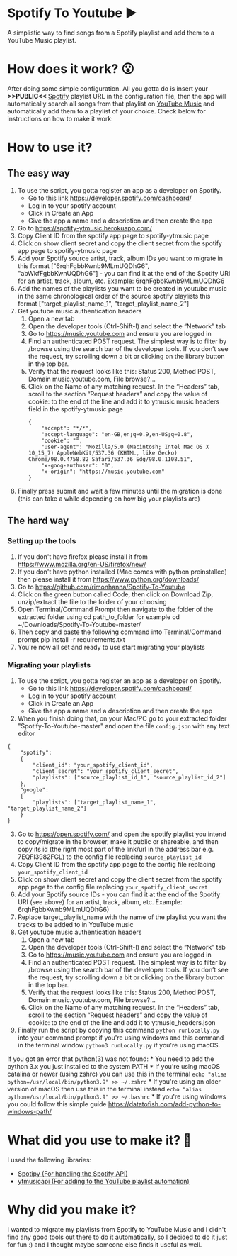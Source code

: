# Spotify To Youtube ▶
A simplistic way to find songs from a Spotify playlist and add them to a YouTube Music playlist.<br>

# How does it work? 😮
After doing some simple configuration. All you gotta do is insert your <b> >>PUBLIC<< </b> <a href="http://www.spotify.com">Spotify</a> playlist URL in the configuration file, then the app will automatically search all songs from that playlist on  <a href="http://music.youtube.com">YouTube Music</a> and automatically add them to a playlist of your choice. Check below for instructions on how to make it work:

# How to use it?
## The easy way
1. To use the script, you gotta register an app as a developer on Spotify.
    * Go to this link https://developer.spotify.com/dashboard/
    * Log in to your spotify account
    * Click in Create an App
    * Give the app a name and a description and then create the app
2. Go to https://spotify-ytmusic.herokuapp.com/
4. Copy Client ID from the spotify app page to spotify-ytmusic page
5. Click on show client secret and copy the client secret from the spotify app page to spotify-ytmusic page
6. Add your Spotify source artist, track, album IDs you want to migrate in this format ["6rqhFgbbKwnb9MLmUQDhG6", "abWkfFgbbKwnUQDhG6"] - you can find it at the end of the Spotify URI for an artist, track, album, etc. Example: 6rqhFgbbKwnb9MLmUQDhG6
7. Add the names of the playlists you want to be created in youtube music in the same chronological order of the source spotify playlists this format ["target_playlist_name_1", "target_playlist_name_2"]
8. Get youtube music authentication headers
    1. Open a new tab
    2. Open the developer tools (Ctrl-Shift-I) and select the “Network” tab
    3. Go to https://music.youtube.com and ensure you are logged in
    4. Find an authenticated POST request. The simplest way is to filter by /browse using the search bar of the developer tools. If you don’t see the request, try scrolling down a bit or clicking on the library button in the top bar.
    5. Verify that the request looks like this: Status 200, Method POST, Domain music.youtube.com, File browse?...
    6. Click on the Name of any matching request. In the “Headers” tab, scroll to the section “Request headers” and copy the value of cookie: to the end of the line and add it to ytmusic music headers field in the spotify-ytmusic page
        ``` 
        {
            "accept": "*/*",
            "accept-language": "en-GB,en;q=0.9,en-US;q=0.8",
            "cookie": "",
            "user-agent": "Mozilla/5.0 (Macintosh; Intel Mac OS X 10_15_7) AppleWebKit/537.36 (KHTML, like Gecko) Chrome/98.0.4758.82 Safari/537.36 Edg/98.0.1108.51",
            "x-goog-authuser": "0",
            "x-origin": "https://music.youtube.com"
        }
        ``` 
9. Finally press submit and wait a few minutes until the migration is done (this can take a while depending on how big your playlists are)

## The hard way
### Setting up the tools
1. If you don't have firefox please install it from https://www.mozilla.org/en-US/firefox/new/
2. If you don't have python installed (Mac comes with python preinstalled) then please install it from https://www.python.org/downloads/
3. Go to https://github.com/rimonhanna/Spotify-To-Youtube
4. Click on the green button called Code, then click on Download Zip, unzip/extract the file to the folder of your choosing
5. Open Terminal/Command Prompt then navigate to the folder of the extracted folder using cd path_to_folder for example cd ~/Downloads/Spotify-To-Youtube-master/ 
6. Then copy and paste the following command into Terminal/Command prompt pip install -r requirements.txt
7. You're now all set and ready to use start migrating your playlists
### Migrating your playlists
1. To use the script, you gotta register an app as a developer on Spotify.
    * Go to this link https://developer.spotify.com/dashboard/
    * Log in to your spotify account
    * Click in Create an App
    * Give the app a name and a description and then create the app
2. When you finish doing that, on your Mac/PC go to your extracted folder "Spotify-To-Youtube-master" and open the file `config.json` with any text editor
``` 
{
    "spotify":
    {
        "client_id": "your_spotify_client_id",
        "client_secret": "your_spotify_client_secret",
        "playlists": ["source_playlist_id_1", "source_playlist_id_2"]
    },
    "google":
    {
        "playlists": ["target_playlist_name_1", "target_playlist_name_2"]
    }
}
```
3. Go to https://open.spotify.com/ and open the spotify playlist you intend to copy/migrate in the browser, make it public or shareable, and then copy its id (the right most part of the link/url in the address bar e.g. 7EQFI3982FGL) to the config file replacing `source_playlist_id`
4. Copy Client ID from the spotify app page to the config file replacing `your_spotify_client_id`
5. Click on show client secret and copy the client secret from the spotify app page to the config file replacing `your_spotify_client_secret`
6. Add your Spotify source IDs - you can find it at the end of the Spotify URI (see above) for an artist, track, album, etc. Example: 6rqhFgbbKwnb9MLmUQDhG6)
7. Replace target_playlist_name with the name of the playlist you want the tracks to be added to in YouTube music
8. Get youtube music authentication headers
    1. Open a new tab
    2. Open the developer tools (Ctrl-Shift-I) and select the “Network” tab
    3. Go to https://music.youtube.com and ensure you are logged in
    4. Find an authenticated POST request. The simplest way is to filter by /browse using the search bar of the developer tools. If you don’t see the request, try scrolling down a bit or clicking on the library button in the top bar.
    5. Verify that the request looks like this: Status 200, Method POST, Domain music.youtube.com, File browse?...
    6. Click on the Name of any matching request. In the “Headers” tab, scroll to the section “Request headers” and copy the value of cookie: to the end of the line and add it to ytmusic_headers.json
9. Finally run the script by copying this command `python runLocally.py` into your command prompt if you're using windows and this command in the terminal window `python3 runLocally.py` if you're using macOS. 

If you got an error that python(3) was not found:
    *  You need to add the python 3.x you just installed to the system PATH
    *  If you're using macOS catalina or newer (using zshrc) you can use this in the terminal `echo "alias python=/usr/local/bin/python3.9" >> ~/.zshrc` 
    *  If you're using an older version of macOS then use this in the terminal instead `echo "alias python=/usr/local/bin/python3.9" >> ~/.bashrc`
    *  If you're using windows you could follow this simple guide https://datatofish.com/add-python-to-windows-path/
# What did you use to make it? :thinking:
I used the following libraries:<br>
  - <a href="https://github.com/plamere/spotipy">Spotipy (For handling the Spotify API)</a>
  - <a href="https://ytmusicapi.readthedocs.io/en/latest/">ytmusicapi (For adding to the YouTube playlist automation)</a>

# Why did you make it?
I wanted to migrate my playlists from Spotify to YouTube Music and I didn't find any good tools out there to do it automatically, so I decided to do it just for fun :) and I thought maybe someone else finds it useful as well.
